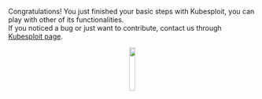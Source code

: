 Congratulations! You just finished your basic steps with Kubesploit, you can play with other of its functionalities.  
If you noticed a bug or just want to contribute, contact us through [Kubesploit page](https://github.com/cyberark/kubesploit).
<p align="center">
  <img src="https://github.com/cyberark/kubesploit/blob/assets/1.5x/kubesploit@1.5x-100.jpg?raw=true" height="15%" width="15%">
</p>
